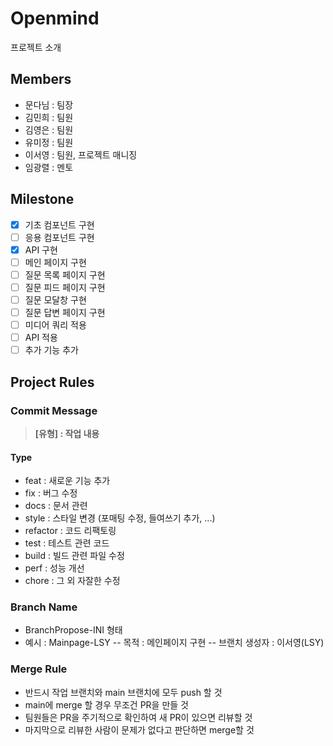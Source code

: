 # Openmind

프로젝트 소개

## Members

- 문다님 : 팀장
- 김민희 : 팀원
- 김영은 : 팀원
- 유미정 : 팀원
- 이서영 : 팀원, 프로젝트 매니징
- 임광렬 : 멘토

## Milestone

- [x] 기초 컴포넌트 구현
- [ ] 응용 컴포넌트 구현
- [x] API 구현
- [ ] 메인 페이지 구현
- [ ] 질문 목록 페이지 구현
- [ ] 질문 피드 페이지 구현
- [ ] 질문 모달창 구현
- [ ] 질문 답변 페이지 구현
- [ ] 미디어 쿼리 적용
- [ ] API 적용
- [ ] 추가 기능 추가

## Project Rules
### Commit Message
> **[유형] : 작업 내용**

#### Type
- feat : 새로운 기능 추가
- fix : 버그 수정
- docs : 문서 관련
- style : 스타일 변경 (포매팅 수정, 들여쓰기 추가, ...)
- refactor : 코드 리팩토링
- test : 테스트 관련 코드
- build : 빌드 관련 파일 수정
- perf : 성능 개선
- chore : 그 외 자잘한 수정
### Branch Name
- BranchPropose-INI 형태
- 예시 : Mainpage-LSY
-- 목적 : 메인페이지 구현
-- 브랜치 생성자 : 이서영(LSY)
### Merge Rule
- 반드시 작업 브랜치와 main 브랜치에 모두 push 할 것
- main에 merge 할 경우 무조건 PR을 만들 것
- 팀원들은 PR을 주기적으로 확인하여 새 PR이 있으면 리뷰할 것
- 마지막으로 리뷰한 사람이 문제가 없다고 판단하면 merge할 것
